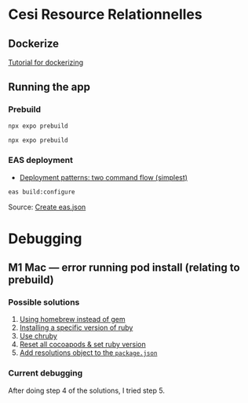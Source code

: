 # Cesi Resource Relationnelles

## Dockerize
[Tutorial for dockerizing](https://medium.com/@ganiilhamirsyadi/dockerize-react-native-expo-app-152c1e65e76c)

## Running the app

### Prebuild

```bash
npx expo prebuild
```

```bash
npx expo prebuild  
```

### EAS deployment

* [Deployment patterns: two command flow (simplest)](https://docs.expo.dev/eas-update/deployment-patterns/#two-command-flow)

```bash
eas build:configure
```
Source: [Create eas.json](https://docs.expo.dev/tutorial/eas/configure-development-build/#configure-project-for-eas-build)


# Debugging

## M1 Mac — error running pod install  (relating to prebuild)

### Possible solutions

1. [Using homebrew instead of gem](https://stackoverflow.com/a/70431334/5395435)
2. [Installing a specific version of ruby](https://github.com/expo/expo/issues/20707#issuecomment-1374639875)
3. [Use chruby](https://github.com/expo/expo/issues/20707#issuecomment-1375901074)
4. [Reset all cocoapods & set ruby version](https://github.com/infinitered/ignite/issues/2620#issuecomment-1920013669)
5. [Add resolutions object to the `package.json`](https://github.com/expo/eas-cli/issues/1251#issue-1330596633)

### Current debugging

After doing step 4 of the solutions, I tried step 5.